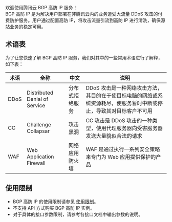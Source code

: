 

欢迎使用腾讯云 BGP 高防 IP 服务！  
BGP 高防 IP 是为解决用户部署在非腾讯云内的业务遭受大流量 DDoS 攻击的付费防护服务。用户通过配置高防 IP，将攻击流量引流到高防 IP 进行清洗，确保源站业务的稳定可用。

## 术语表

为了让您快速了解 BGP 高防 IP 服务，我们对其中的一些常用术语进行了解释，如下表：

| 术语 |             全称              |      中文      |                             说明                             |
|-------| ----------------------------|----------------|------------------------------------------------------- |
| DDoS | Distributed Denial of Service | 分布式拒绝服务 | DDoS 攻击是一种网络攻击方法，其目的在于使目标电脑的网络或系统资源耗尽，使服务暂时中断或停止，导致其对目标客户不可用 |
|  CC  |      Challenge Collapsar      |    攻击黑洞    | CC 攻击是 DDoS 攻击的一种类型，使用代理服务器向受害服务器发送大量貌似合法的请求 |
| WAF  |   Web Application Firewall    | 网络应用防火墙 |   WAF 是通过执行一系列安全策略来专门为 Web 应用提供保护的产品    |

## 使用限制
- BGP 高防 IP 的使用限制请参见 [使用限制](https://cloud.tencent.com/document/product/1014/31108)。
- 不支持 API 方式购买 BGP 高防 IP 实例。
- 对于具体的接口参数限制，请参考各接口文档中输出参数的说明。
